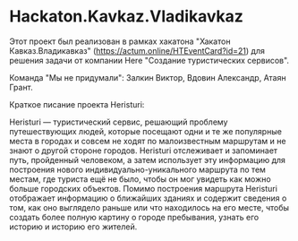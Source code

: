 # Hackaton.Kavkaz.Vladikavkaz
Этот проект был реализован в рамках хакатона "Хакатон Кавказ.Владикавказ" (https://actum.online/HTEventCard?id=21) для решения задачи от компании Here "Создание туристических сервисов".

Команда "Мы не придумали": Залкин Виктор, Вдовин Александр, Атаян Грант.

Краткое писание проекта Heristuri:

Heristuri — туристический сервис, решающий проблему путешествующих людей, которые посещают одни и те же популярные места в городах и совсем не ходят по малоизвестным маршрутам и не знают о другой стороне городов. Heristuri отслеживает и запоминает путь, пройденный человеком, а затем использует эту информацию для построения нового индивидуально-уникального маршрута по тем местам, где туриста ещё не было, чтобы он мог увидеть как можно больше городских объектов. Помимо построения маршрута Heristuri отображает информацию о ближайших зданиях и содержит сведения о том, как оно выглядело раньше или что находилось на его месте, чтобы создать более полную картину о городе пребывания, узнать его историю и историю его жителей.
